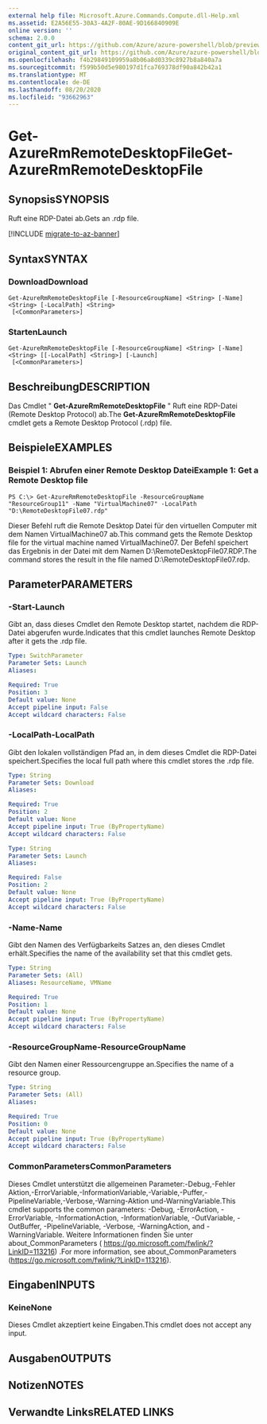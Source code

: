 ```yaml
---
external help file: Microsoft.Azure.Commands.Compute.dll-Help.xml
ms.assetid: E2A56E55-30A3-4A2F-80AE-9D166840909E
online version: ''
schema: 2.0.0
content_git_url: https://github.com/Azure/azure-powershell/blob/preview/src/ResourceManager/Compute/Stack/Commands.Compute/help/Get-AzureRmRemoteDesktopFile.md
original_content_git_url: https://github.com/Azure/azure-powershell/blob/preview/src/ResourceManager/Compute/Stack/Commands.Compute/help/Get-AzureRmRemoteDesktopFile.md
ms.openlocfilehash: f4b29849109959a8b06a8d0339c8927b8a840a7a
ms.sourcegitcommit: f599b50d5e980197d1fca769378df90a842b42a1
ms.translationtype: MT
ms.contentlocale: de-DE
ms.lasthandoff: 08/20/2020
ms.locfileid: "93662963"
---
```

# <span data-ttu-id="60cd5-101">Get-AzureRmRemoteDesktopFile</span><span class="sxs-lookup"><span data-stu-id="60cd5-101">Get-AzureRmRemoteDesktopFile</span></span>

## <span data-ttu-id="60cd5-102">Synopsis</span><span class="sxs-lookup"><span data-stu-id="60cd5-102">SYNOPSIS</span></span>
<span data-ttu-id="60cd5-103">Ruft eine RDP-Datei ab.</span><span class="sxs-lookup"><span data-stu-id="60cd5-103">Gets an .rdp file.</span></span>

[!INCLUDE [migrate-to-az-banner](../../includes/migrate-to-az-banner.md)]

## <span data-ttu-id="60cd5-104">Syntax</span><span class="sxs-lookup"><span data-stu-id="60cd5-104">SYNTAX</span></span>

### <span data-ttu-id="60cd5-105">Download</span><span class="sxs-lookup"><span data-stu-id="60cd5-105">Download</span></span>
```
Get-AzureRmRemoteDesktopFile [-ResourceGroupName] <String> [-Name] <String> [-LocalPath] <String>
 [<CommonParameters>]
```

### <span data-ttu-id="60cd5-106">Starten</span><span class="sxs-lookup"><span data-stu-id="60cd5-106">Launch</span></span>
```
Get-AzureRmRemoteDesktopFile [-ResourceGroupName] <String> [-Name] <String> [[-LocalPath] <String>] [-Launch]
 [<CommonParameters>]
```

## <span data-ttu-id="60cd5-107">Beschreibung</span><span class="sxs-lookup"><span data-stu-id="60cd5-107">DESCRIPTION</span></span>
<span data-ttu-id="60cd5-108">Das Cmdlet " **Get-AzureRmRemoteDesktopFile** " Ruft eine RDP-Datei (Remote Desktop Protocol) ab.</span><span class="sxs-lookup"><span data-stu-id="60cd5-108">The **Get-AzureRmRemoteDesktopFile** cmdlet gets a Remote Desktop Protocol (.rdp) file.</span></span>

## <span data-ttu-id="60cd5-109">Beispiele</span><span class="sxs-lookup"><span data-stu-id="60cd5-109">EXAMPLES</span></span>

### <span data-ttu-id="60cd5-110">Beispiel 1: Abrufen einer Remote Desktop Datei</span><span class="sxs-lookup"><span data-stu-id="60cd5-110">Example 1: Get a Remote Desktop file</span></span>
```
PS C:\> Get-AzureRmRemoteDesktopFile -ResourceGroupName "ResourceGroup11" -Name "VirtualMachine07" -LocalPath "D:\RemoteDesktopFile07.rdp"
```

<span data-ttu-id="60cd5-111">Dieser Befehl ruft die Remote Desktop Datei für den virtuellen Computer mit dem Namen VirtualMachine07 ab.</span><span class="sxs-lookup"><span data-stu-id="60cd5-111">This command gets the Remote Desktop file for the virtual machine named VirtualMachine07.</span></span>
<span data-ttu-id="60cd5-112">Der Befehl speichert das Ergebnis in der Datei mit dem Namen D:\RemoteDesktopFile07.RDP.</span><span class="sxs-lookup"><span data-stu-id="60cd5-112">The command stores the result in the file named D:\RemoteDesktopFile07.rdp.</span></span>

## <span data-ttu-id="60cd5-113">Parameter</span><span class="sxs-lookup"><span data-stu-id="60cd5-113">PARAMETERS</span></span>

### <span data-ttu-id="60cd5-114">-Start</span><span class="sxs-lookup"><span data-stu-id="60cd5-114">-Launch</span></span>
<span data-ttu-id="60cd5-115">Gibt an, dass dieses Cmdlet den Remote Desktop startet, nachdem die RDP-Datei abgerufen wurde.</span><span class="sxs-lookup"><span data-stu-id="60cd5-115">Indicates that this cmdlet launches Remote Desktop after it gets the .rdp file.</span></span>

```yaml
Type: SwitchParameter
Parameter Sets: Launch
Aliases: 

Required: True
Position: 3
Default value: None
Accept pipeline input: False
Accept wildcard characters: False
```

### <span data-ttu-id="60cd5-116">-LocalPath</span><span class="sxs-lookup"><span data-stu-id="60cd5-116">-LocalPath</span></span>
<span data-ttu-id="60cd5-117">Gibt den lokalen vollständigen Pfad an, in dem dieses Cmdlet die RDP-Datei speichert.</span><span class="sxs-lookup"><span data-stu-id="60cd5-117">Specifies the local full path where this cmdlet stores the .rdp file.</span></span>

```yaml
Type: String
Parameter Sets: Download
Aliases: 

Required: True
Position: 2
Default value: None
Accept pipeline input: True (ByPropertyName)
Accept wildcard characters: False
```

```yaml
Type: String
Parameter Sets: Launch
Aliases: 

Required: False
Position: 2
Default value: None
Accept pipeline input: True (ByPropertyName)
Accept wildcard characters: False
```

### <span data-ttu-id="60cd5-118">-Name</span><span class="sxs-lookup"><span data-stu-id="60cd5-118">-Name</span></span>
<span data-ttu-id="60cd5-119">Gibt den Namen des Verfügbarkeits Satzes an, den dieses Cmdlet erhält.</span><span class="sxs-lookup"><span data-stu-id="60cd5-119">Specifies the name of the availability set that this cmdlet gets.</span></span>

```yaml
Type: String
Parameter Sets: (All)
Aliases: ResourceName, VMName

Required: True
Position: 1
Default value: None
Accept pipeline input: True (ByPropertyName)
Accept wildcard characters: False
```

### <span data-ttu-id="60cd5-120">-ResourceGroupName</span><span class="sxs-lookup"><span data-stu-id="60cd5-120">-ResourceGroupName</span></span>
<span data-ttu-id="60cd5-121">Gibt den Namen einer Ressourcengruppe an.</span><span class="sxs-lookup"><span data-stu-id="60cd5-121">Specifies the name of a resource group.</span></span>

```yaml
Type: String
Parameter Sets: (All)
Aliases: 

Required: True
Position: 0
Default value: None
Accept pipeline input: True (ByPropertyName)
Accept wildcard characters: False
```

### <span data-ttu-id="60cd5-122">CommonParameters</span><span class="sxs-lookup"><span data-stu-id="60cd5-122">CommonParameters</span></span>
<span data-ttu-id="60cd5-123">Dieses Cmdlet unterstützt die allgemeinen Parameter:-Debug,-Fehler Aktion,-ErrorVariable,-InformationVariable,-Variable,-Puffer,-PipelineVariable,-Verbose,-Warning-Aktion und-WarningVariable.</span><span class="sxs-lookup"><span data-stu-id="60cd5-123">This cmdlet supports the common parameters: -Debug, -ErrorAction, -ErrorVariable, -InformationAction, -InformationVariable, -OutVariable, -OutBuffer, -PipelineVariable, -Verbose, -WarningAction, and -WarningVariable.</span></span> <span data-ttu-id="60cd5-124">Weitere Informationen finden Sie unter about_CommonParameters ( https://go.microsoft.com/fwlink/?LinkID=113216) .</span><span class="sxs-lookup"><span data-stu-id="60cd5-124">For more information, see about_CommonParameters (https://go.microsoft.com/fwlink/?LinkID=113216).</span></span>

## <span data-ttu-id="60cd5-125">Eingaben</span><span class="sxs-lookup"><span data-stu-id="60cd5-125">INPUTS</span></span>

### <span data-ttu-id="60cd5-126">Keine</span><span class="sxs-lookup"><span data-stu-id="60cd5-126">None</span></span>
<span data-ttu-id="60cd5-127">Dieses Cmdlet akzeptiert keine Eingaben.</span><span class="sxs-lookup"><span data-stu-id="60cd5-127">This cmdlet does not accept any input.</span></span>

## <span data-ttu-id="60cd5-128">Ausgaben</span><span class="sxs-lookup"><span data-stu-id="60cd5-128">OUTPUTS</span></span>

## <span data-ttu-id="60cd5-129">Notizen</span><span class="sxs-lookup"><span data-stu-id="60cd5-129">NOTES</span></span>

## <span data-ttu-id="60cd5-130">Verwandte Links</span><span class="sxs-lookup"><span data-stu-id="60cd5-130">RELATED LINKS</span></span>

